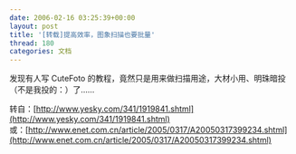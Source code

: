 ```yaml
---
date: 2006-02-16 03:25:39+00:00
layout: post
title: '[转载]提高效率，图象扫描也要批量'
thread: 180
categories: 文档
---
```


发现有人写 CuteFoto 的教程，竟然只是用来做扫描用途，大材小用、明珠暗投（不是我投的：）了……  
  
转自：[http://www.yesky.com/341/1919841.shtml](http://www.yesky.com/341/1919841.shtml)  
或：[http://www.enet.com.cn/article/2005/0317/A20050317399234.shtml](http://www.enet.com.cn/article/2005/0317/A20050317399234.shtml)
